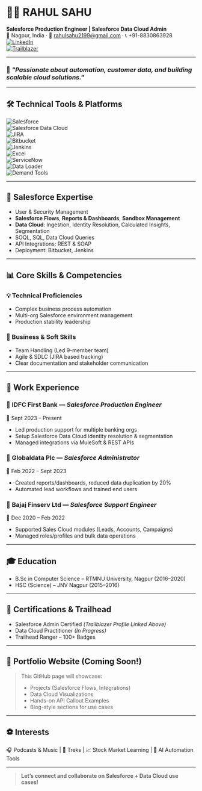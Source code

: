 # 👨‍💻 RAHUL SAHU  
**Salesforce Production Engineer | Salesforce Data Cloud Admin**  
📍 Nagpur, India · 📧 rahulsahu2199@gmail.com · 📞 +91-8830863928  
[![LinkedIn](https://img.shields.io/badge/LinkedIn-blue?logo=linkedin)](http://www.linkedin.com/in/rahul-sahu-0204a1119)  
[![Trailblazer](https://img.shields.io/badge/Trailhead-Profile-blueviolet?logo=salesforce)](https://www.salesforce.com/trailblazer/rahulsahu)

---

### 🚀 *"Passionate about automation, customer data, and building scalable cloud solutions."*

---

## 🛠️ Technical Tools & Platforms

![Salesforce](https://img.shields.io/badge/Salesforce-blue?logo=salesforce)  
![Salesforce Data Cloud](https://img.shields.io/badge/Data%20Cloud-00A1E0?logo=salesforce)  
![JIRA](https://img.shields.io/badge/JIRA-0052CC?logo=jira)  
![Bitbucket](https://img.shields.io/badge/Bitbucket-0052CC?logo=bitbucket)  
![Jenkins](https://img.shields.io/badge/Jenkins-red?logo=jenkins)  
![Excel](https://img.shields.io/badge/Excel-217346?logo=microsoft-excel)  
![ServiceNow](https://img.shields.io/badge/ServiceNow-green?logo=servicenow)  
![Data Loader](https://img.shields.io/badge/Data%20Loader-lightgrey)  
![Demand Tools](https://img.shields.io/badge/DemandTools-purple)

---

## 🔧 Salesforce Expertise

- User & Security Management  
- **Salesforce Flows**, **Reports & Dashboards**, **Sandbox Management**  
- **Data Cloud**: Ingestion, Identity Resolution, Calculated Insights, Segmentation  
- SOQL, SQL, Data Cloud Queries  
- API Integrations: REST & SOAP  
- Deployment: Bitbucket, Jenkins

---

## 📊 Core Skills & Competencies

### 💡 Technical Proficiencies
- Complex business process automation
- Multi-org Salesforce environment management
- Production stability leadership

### 💼 Business & Soft Skills
- Team Handling (Led 9-member team)
- Agile & SDLC (JIRA based tracking)
- Clear documentation and stakeholder communication

---

## 💼 Work Experience

### 🔹 **IDFC First Bank** — *Salesforce Production Engineer*  
📅 Sept 2023 – Present  
- Led production support for multiple banking orgs  
- Setup Salesforce Data Cloud identity resolution & segmentation  
- Managed integrations via MuleSoft & REST APIs  

### 🔹 **Globaldata Plc** — *Salesforce Administrator*  
📅 Feb 2022 – Sept 2023  
- Created reports/dashboards, reduced data duplication by 20%  
- Automated lead workflows and trained end users

### 🔹 **Bajaj Finserv Ltd** — *Salesforce Support Engineer*  
📅 Dec 2020 – Feb 2022  
- Supported Sales Cloud modules (Leads, Accounts, Campaigns)  
- Managed roles/profiles and bulk data operations

---

## 🎓 Education

- B.Sc in Computer Science – RTMNU University, Nagpur (2016–2020)  
- HSC (Science) – JNV Nagpur (2015–2016)

---

## 🎯 Certifications & Trailhead

- Salesforce Admin Certified *(Trailblazer Profile Linked Above)*  
- Data Cloud Practitioner *(In Progress)*  
- Trailhead Ranger – 100+ Badges

---

## 🎨 Portfolio Website (Coming Soon!)
> This GitHub page will showcase:
> - Projects (Salesforce Flows, Integrations)
> - Data Cloud Visualizations
> - Hands-on API Callout Examples
> - Blog-style sections for use cases

---

## ⚽ Interests

🎧 Podcasts & Music | 🧗 Treks | 📈 Stock Market Learning | 🧠 AI Automation Tools

---

> **Let’s connect and collaborate on Salesforce + Data Cloud use cases!**
